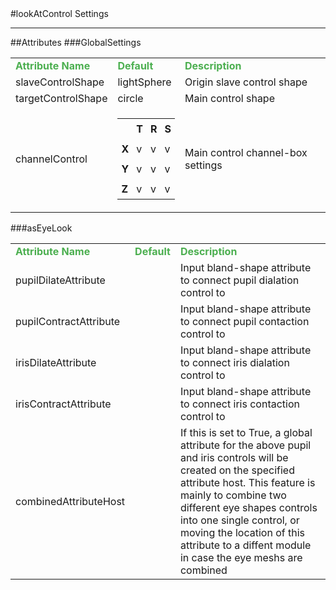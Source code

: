 <body>
#lookAtControl Settings
<hr width = 100%>
##Attributes
</table></font>
###GlobalSettings
<table><tr><td><b><font size = 3pt color = #4caf50>Attribute Name</td><td><font color = #4caf50><b>Default</td><td><font color = #4caf50><b>Description</td></tr>
<tr><td>slaveControlShape</td>
<td>lightSphere</td>
<td>Origin slave control shape</td></tr>
<tr><td>targetControlShape</td>
<td>circle</td>
<td>Main control shape</td></tr>
<tr><td>channelControl</td>
<td>
<font size = 2pt>
<table><tr><td style="padding:6px"></td>
<td style="padding:6px"><b>T</b></td>
<td style="padding:6px"><b>R</b></td>
<td style="padding:6px"><b>S</b></td>
</tr>
<tr><td style="padding:6px"><b>X</b></td>
<td style="padding:6px">v</td>
<td style="padding:6px">v</td>
<td style="padding:6px">v</td>
</tr>
<tr><td style="padding:6px"><b>Y</b></td>
<td style="padding:6px">v</td>
<td style="padding:6px">v</td>
<td style="padding:6px">v</td>
</tr>
<tr><td style="padding:6px"><b>Z</b></td>
<td style="padding:6px">v</td>
<td style="padding:6px">v</td>
<td style="padding:6px">v</td>
</tr>
</table>
</font>
</td>
<td>Main control channel-box settings</td></tr>
</table></font>
###asEyeLook
<table><tr><td><b><font size = 3pt color = #4caf50>Attribute Name</td><td><font color = #4caf50><b>Default</td><td><font color = #4caf50><b>Description</td></tr>
<tr><td>pupilDilateAttribute</td>
<td></td>
<td>Input bland-shape attribute to connect pupil dialation control to</td></tr>
<tr><td>pupilContractAttribute</td>
<td></td>
<td>Input bland-shape attribute to connect pupil contaction control to</td></tr>
<tr><td>irisDilateAttribute</td>
<td></td>
<td>Input bland-shape attribute to connect iris dialation control to</td></tr>
<tr><td>irisContractAttribute</td>
<td></td>
<td>Input bland-shape attribute to connect iris contaction control to</td></tr>
<tr><td>combinedAttributeHost</td>
<td></td>
<td>If this is set to True, a global attribute for the above pupil and iris controls will be created on the specified attribute host. This feature is mainly to combine two different eye shapes controls into one single control, or moving the location of this attribute to a diffent module in case the eye meshs are combined</td></tr>
</table></font>
